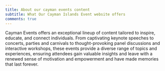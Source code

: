 ```yaml
---
title: About our cayman events content
subtitle: What Our Cayman Islands Event website offers
comments: true
---
```



Cayman Events offers an exceptional lineup of content tailored to inspire, educate, and connect individuals. From captivating keynote speeches to concerts, parties and carnivals to thought-provoking panel discussions and interactive workshops, these events provide a diverse range of topics and experiences, ensuring attendees gain valuable insights and leave with a renewed sense of motivation and empowerment and have made memories that last forever.